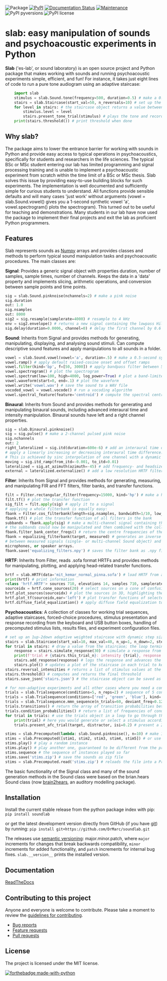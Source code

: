 ![Package](https://github.com/DrMarc/soundlab/workflows/Python%20package/badge.svg)
[![PyPI](https://github.com/DrMarc/soundlab/workflows/PyPi/badge.svg)](https://pypi.org/project/slab/)
[![Documentation Status](https://readthedocs.org/projects/soundlab/badge/?version=latest)](https://soundlab.readthedocs.io/en/latest/?badge=latest)
[![Maintenance](https://img.shields.io/badge/Maintained%3F-yes-brightgreen.svg)](https://github.com/DrMarc/soundlab/graphs/commit-activity)
![PyPI pyversions](https://img.shields.io/badge/python-%3E%3D3.6-blue)
![PyPI license](https://img.shields.io/badge/license-MIT-brightgreen)

**slab**: easy manipulation of sounds and psychoacoustic experiments in Python
======================

**Slab** ('es-lab', or sound laboratory) is an open source project and Python package that makes working with sounds and running psychoacoustic experiments simple, efficient, and fun! For instance, it takes just eight lines of code to run a pure tone audiogram using an adaptive staircase:
```python
    import slab
    stimulus = slab.Sound.tone(frequency=500, duration=0.5) # make a 0.5 sec pure tone of 500 Hz
    stairs = slab.Staircase(start_val=50, n_reversals=10) # set up the adaptive staircase
    for level in stairs: # the staircase object returns a value between 0 and 50 dB for each trial
        stimulus.level = level
        stairs.present_tone_trial(stimulus) # plays the tone and records a keypress (1 for 'heard', 2 for 'not heard')
    print(stairs.threshold()) # print threshold when done
```

Why slab?
---------
The package aims to lower the entrance barrier for working with sounds in Python and provide easy access to typical operations in psychoacoustics, specifically for students and researchers in the life sciences. The typical BSc or MSc student entering our lab has limited programming and signal processing training and is unable to implement a psychoacoustic experiment from scratch within the time limit of a BSc or MSc thesis. Slab solves this issue by providing easy-to-use building blocks for such experiments. The implementation is well documented and sufficiently simple for curious students to understand. All functions provide sensible defaults and will many cases 'just work' without arguments (vowel = slab.Sound.vowel() gives you a 1-second synthetic vowel 'a', vowel.spectrogram() plots the spectrogram). This turned out to be useful for teaching and demonstrations. Many students in our lab have now used the package to implement their final projects and exit the lab as proficient Python programmers.

Features
--------
Slab represents sounds as [Numpy](https://www.numpy.org) arrays and provides classes and methods to perform typical sound manipulation tasks and psychoacoustic procedures. The main classes are:

**Signal**: Provides a generic signal object with properties duration, number of samples, sample times, number of channels. Keeps the data in a 'data' property and implements slicing, arithmetic operations, and conversion between sample points and time points.
```python
sig = slab.Sound.pinknoise(nchannels=2) # make a pink noise
sig.duration
out: 1.0
sig.nsamples
out: 8000
sig2 = sig.resample(samplerate=4000) # resample to 4 kHz
env = sig2.envelope() # returns a new signal containing the lowpass Hilbert envelopes of both channels
sig.delay(duration=0.0006, channel=0) # delay the first channel by 0.6 ms
```

**Sound**: Inherits from Signal and provides methods for generating, manipulating, displaying, and analysing sound stimuli. Can compute descriptive sound features and apply manipulations to all sounds in a folder.
```python
vowel = slab.Sound.vowel(vowel='a', duration=.5) # make a 0.5-second synthetic vowel sound
vowel.ramp() # apply default raised-cosine onset and offset ramps
vowel.filter(kind='bp', f=[50, 3000]) # apply bandpass filter between 50 and 3000 Hz
vowel.spectrogram() # plot the spectrogram
vowel.spectrum(low=100, high=4000, log_power=True) # plot a band-limited spectrum
vowel.waveform(start=0, end=.1) # plot the waveform
vowel.write('vowel.wav') # save the sound to a WAV file
vocoded_vowel = vowel.vocode() # run a vocoding algorithm
vowel.spectral_feature(feature='centroid') # compute the spectral centroid of the sound in Hz
```

**Binaural**: Inherits from Sound and provides methods for generating and manipulating binaural sounds, including advanced interaural time and intensity manipulation. Binaural sounds have left and a right channel properties.
```python
sig = slab.Binaural.pinknoise()
sig = sig.pulse() # make a 2-channel pulsed pink noise
sig.nchannels
out: 2
right_lateralized = sig.itd(duration=600e-6) # add an interaural time difference of 600 microsec, right channel leading
# apply a linearly increasing or decreasing interaural time difference.
# This is achieved by sinc interpolation of one channel with a dynamic delay:
moving = sig.itd_ramp(from_itd=-0.001, to_itd=0.01)
lateralized = sig.at_azimuth(azimuth=-45) # add frequency- and headsize-dependent ITD and ILD corresponding to a sound at 45 deg
external = lateralized.externalize() # add a low resolution HRTF filter that results in the percept of an externalized source (i.e. outside of the head), defaults to the KEMAR HRTF recordings, but any HRTF can be supplied
```

**Filter**: Inherits from Signal and provides methods for generating, measuring, and manipulating FIR and FFT filters, filter banks, and transfer functions.
```python
filt = Filter.rectangular_filter(frequency=15000, kind='hp') # make a highpass filter
filt.tf() # plot the transfer function
sig_filt = filt.apply(sig) # apply it to a signal
# applying a whole filterbank is equally easy:
fbank = Filter.cos_filterbank(length=sig.nsamples, bandwidth=1/10, low_cutoff=100) # make a cosine filter bank
fbank.tf() # plot the transfer function of all filters in the bank
subbands = fbank.apply(sig) # make a multi-channel signal containing the passbands of the filters in the filter bank
# the subbands could now be manipulated and then combined with the collapse_subbands method
fbank.filter_bank_center_freqs() # return the centre frequencies of the filters in the filter bank
fbank = equalizing_filterbank(target, measured) # generates an inverse filter bank for equalizing the differences
# between measured signals (single- or multi-channel Sound object) and a target signal. Used for equalizing loudspeakers,
microphones, or speaker arrays.
fbank.save('equalizing_filters.npy') # saves the filter bank as .npy file.
```

**HRTF**: Inherits from Filter, reads .sofa format HRTFs and provides methods for manipulating, plotting, and applying head-related transfer functions.
```python
hrtf = slab.HRTF(data='mit_kemar_normal_pinna.sofa') # load HRTF from a sofa file (the standard KEMAR data is included)
print(hrtf) # print information
<class 'hrtf.HRTF'> sources 710, elevations 14, samples 710, samplerate 44100.0
sourceidx = hrtf.cone_sources(20) # select sources on a cone of confusion at 20 deg from midline
hrtf.plot_sources(sourceidx) # plot the sources in 3D, highlighting the selected sources
hrtf.plot_tf(sourceidx,ear='left') # plot transfer functions of selected sources in a waterfall plot
hrtf.diffuse_field_equalization() # apply diffuse field equalization to remove non-spatial components of the HRTF
```

**Psychoacoustics**: A collection of classes for working trial sequences, adaptive staircases, forced-choice procedures, stimulus presentation and response recording from the keyboard and USB button boxes, handling of precomputed stimulus lists, results files, and experiment configuration files.
```python
# set up an 1up-2down adaptive weighted staircase with dynamic step sizes:
stairs = slab.Staircase(start_val=10, max_val=40, n_up=1, n_down=2, step_sizes=[3, 1], step_up_factor=1.5)
for trial in stairs: # draw a value from the staircase; the loop terminates with the staircase
    response = stairs.simulate_response(30) # simulate a response from a participant using a psychometric function
    print(f'trial # {stairs.this_trial_n}: intensity {trial}, response {response}')
    stairs.add_response(response) # logs the response and advances the staircase
    stairs.plot() # updates a plot of the staircase in each trial to keep an eye on the performance of the listener
stairs.reversal_intensities # returns a list of stimulus values at the reversal points of the staircase
stairs.threshold() # computes and returns the final threshold
stairs.save_json('stairs.json') # the staircase object can be saved as a human readable json file

# for non-adaptive experiments and all other cases where you need a controlled sequence of stimulus values:
trials = slab.Trialsequence(conditions=5, n_reps=2) # sequence of 5 conditions, repeated twice, without direct repetitions
trials = slab.Trialsequence(conditions=['red', 'green', 'blue'], kind='infinite') # infinite sequence of color names
trials = slab.Trialsequence.mmn_sequence(n_trials=60, deviant_freq=0.12) # stimulus sequence for an oddball design
trials.transitions() # return the array of transition probabilities between all combinations of conditions.
trials.condition_probabilities() # return a list of frequencies of conditions
for trial in trials: # use the trials object in a loop to go through the trials
    print(trial) # here you would generate or select a stimulus according to the condition
    trials.present_afc_trial(target, distractor, isi=0.2) # present a 2-alternative forced-choice trial and record the response

stims = slab.Precomputed(lambda: slab.Sound.pinknoise(), n=10) # make 10 instances of noise as one Sound-like object
stims = slab.Precomputed([stim1, stim2, stim3, stim4, stim5]) # or use a list of sound objects, or a list comprehension
stims.play() # play a random instance
stims.play() # play another one, guaranteed to be different from the previous one
stims.sequence # the sequence of instances played so far
stims.save('stims.zip') # save the sounds as zip file
stims = slab.Precomputed.read('stims.zip') # reloads the file into a Precomputed object
```

The basic functionality of the Signal class and many of the sound generation methods in the Sound class were based on the brian.hears Sound class (now [brain2hears](https://brian2hears.readthedocs.io/en/stable/), an auditory modelling package).

Installation
------------

Install the current stable release from the python package index with pip:
```pip install soundlab```

or get the latest development version directly from GitHub (if you have [git](https://git-scm.com)) by running:
```pip install git+https://github.com/DrMarc/soundlab.git```

The releases use [semantic versioning](https://semver.org): major.minor.patch, where `major` increments for changes that break backwards compatibility, `minor` increments for added functionality, and `patch` increments for internal bug fixes.
```slab.__version__``` prints the installed version.

Documentation
-------------

[ReadTheDocs](https://soundlab.readthedocs.io/)

Contributing to this project
----------------------------

Anyone and everyone is welcome to contribute. Please take a moment to
review the [guidelines for contributing](CONTRIBUTING.md).

* [Bug reports](CONTRIBUTING.md#bugs)
* [Feature requests](CONTRIBUTING.md#features)
* [Pull requests](CONTRIBUTING.md#pull-requests)

License
-------

The project is licensed under the MIT license.

[![forthebadge made-with-python](http://ForTheBadge.com/images/badges/made-with-python.svg)](https://www.python.org/)
